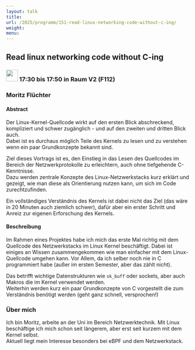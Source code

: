 ```yaml
---
layout: talk
title:
url: /2025/programm/151-read-linux-networking-code-without-c-ing/
weight:
menu:
---
```

## Read linux networking code without C-ing

### <img height = "32" src="../../../images/talk.svg"> 17:30 bis 17:50 in Raum V2 (F112)

### Moritz Flüchter

#### Abstract

Der Linux-Kernel-Quellcode wirkt auf den ersten Blick abschreckend, kompliziert und schwer zugänglich - und auf den zweiten und dritten Blick auch.  
Dabei ist es durchaus möglich Teile des Kernels zu lesen und zu verstehen wenn ein paar Grundkonzepte bekannt sind.

Ziel dieses Vortrags ist es, den Einstieg in das Lesen des Quellcodes im Bereich der Netzwerkprotokolle zu erleichtern, auch ohne tiefgehende C-Kenntnisse.  
Dazu werden zentrale Konzepte des Linux-Netzwerkstacks kurz erklärt und gezeigt, wie man diese als Orientierung nutzen kann, um sich im Code zurechtzufinden.

Ein vollständiges Verständnis des Kernels ist dabei nicht das Ziel (das wäre in 20 Minuten auch ziemlich schwer), dafür aber ein erster Schritt und Anreiz zur eigenen Erforschung des Kernels.

#### Beschreibung

Im Rahmen eines Projektes habe ich mich das erste Mal richtig mit dem Quellcode des Netzwerkstacks im Linux Kernel beschäftigt. Dabei ist einiges an Wissen zusammengekommen wie man einfacher mit dem Linux-Quellcode umgehen kann. Vor Allem, da ich selber noch nie in C programmiert habe (außer im ersten Semester, aber das zählt nicht).

Das betrifft wichtige Datenstrukturen wie `sk_buff` oder sockets, aber auch Makros die im Kernel verwendet werden.  
Weiterhin werden kurz ein paar Grundkonzepte von C vorgestellt die zum Verständnis benötigt werden (geht ganz schnell, versprochen!)

### Über mich

Ich bin Moritz, arbeite an der Uni im Bereich Netzwerktechnik. Mit Linux beschäftige ich mich schon seit längerem, aber erst seit kurzem mit dem Kernel selbst.  
Aktuell liegt mein Interesse besonders bei eBPF und dem Netzwerkstack.

